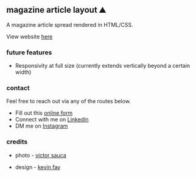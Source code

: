 ## magazine article layout ⛰️ 

A magazine article spread rendered in HTML/CSS.

View website [here](https://noepse.github.io/article-website/)

### future features
- Responsivity at full size (currently extends vertically beyond a certain width)

### contact

Feel free to reach out via any of the routes below.

- Fill out this [online form](https://simranamin.com/#contact)
- Connect with me on [LinkedIn](https://www.linkedin.com/in/simran-amin/)
- DM me on [Instagram](https://www.instagram.com/n0epse/?hl=en)

### credits
- photo - [victor sauca](https://unsplash.com/photos/pQaDRXqW6Eg)

- design - [kevin fay](https://yesimadesigner.com/anatomy-of-a-magazine-layout/)